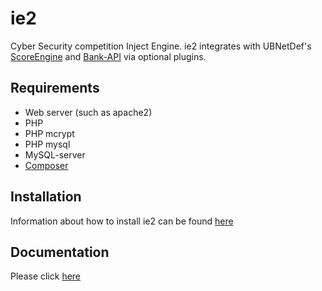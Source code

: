 ie2
========

Cyber Security competition Inject Engine.  ie2 integrates with UBNetDef's [ScoreEngine](https://github.com/ubnetdef/scoreengine) and [Bank-API](https://github.com/ubnetdef/bank-api) via optional plugins.

## Requirements

* Web server (such as apache2)
* PHP
* PHP mcrypt
* PHP mysql
* MySQL-server
* [Composer](https://getcomposer.org/download)

## Installation
Information about how to install ie2 can be found [here](doc/install/README.md)

## Documentation
Please click [here](doc/)
